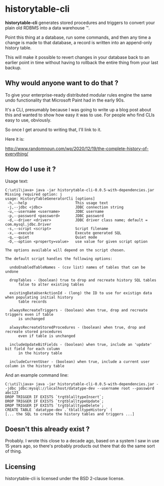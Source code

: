 
# historytable-cli

**historytable-cli**  generates stored procedures and triggers to convert your plain old RDBMS into a data warehouse &trade;.

Point this thing at a database, run some commands, and then any time a change is made to that database, a record  is written into an append-only history table. 

This will make it possible to revert changes in your database back to an earlier point in time without having to rollback the entire thing from your last backup.

## Why would anyone want to do that  ?

To give your enterprise-ready distributed modular rules engine the same undo functionality that Microsoft Paint had in the early 90s.

It's a CLI, presumably because I was going to write up a blog post about this and wanted to show how easy it was to use. For people who find CLIs easy to use, obviously.

So once I get around to writing that, I'll link to it.

Here it is:

http://www.randomnoun.com/wp/2020/12/19/the-complete-history-of-everything/

## How do I use it ? 

Usage text:
```
C:\util\java> java -jar historytable-cli-0.0.5-with-dependencies.jar
Missing required option: j
usage: HistoryTableGeneratorCli [options]
 -h,--help                      This usage text
 -j,--jdbc <jdbc>               JDBC connection string
 -u,--username <username>       JDBC username
 -p,--password <password>       JDBC password
 -d,--driver <driver>           JDBC driver class name; default = com.mysql.jdbc.Driver
 -s,--script <script>           Script filename
 -x,--execute                   Execute generated SQL
 -q,--quiet                     Quiet mode
 -O,--option <property=value>   use value for given script option

The options available will depend on the script chosen.

The default script handles the following options:

  undoEnabledTableNames - (csv list) names of tables that can be undone

  dropTables - (boolean) true to drop and recreate history SQL tables
      false to alter existing tables

  existingDataUserActionId - (long) the ID to use for existign data when populating initial history
      table records

  alwaysRecreateTriggers - (boolean) when true, drop and recreate triggers even if table
      is unchanged

  alwaysRecreateStoredProcedures - (boolean) when true, drop and recreate stored procedures
      even if table is unchanged

  includeUpdateBitFields - (boolean) when true, include an 'update' bit field for each column
      in the history table

  includeCurrentUser - (boolean) when true, include a current user column in the history table
```

And an example command line:

```
C:\util\java> java -jar historytable-cli-0.0.5-with-dependencies.jar --jdbc jdbc:mysql://localhost/datatype-dev --username root --password abc123
DROP TRIGGER IF EXISTS `trgtblalltypeInsert`;
DROP TRIGGER IF EXISTS `trgtblalltypeUpdate`;
DROP TRIGGER IF EXISTS `trgtblalltypeDelete`;
CREATE TABLE `datatype-dev`.`tblalltypeHistory` (
[... the SQL to create the history tables and triggers ...]
```

## Doesn't this already exist ?

Probably. I wrote this close to a decade ago, based on a system I saw in use 15 years ago, so there's probably products out there that do the same sort of thing. 


## Licensing

historytable-cli is licensed under the BSD 2-clause license.

